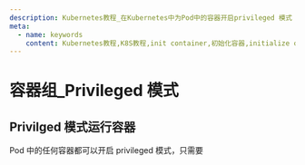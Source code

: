 ```yaml
---
description: Kubernetes教程_在Kubernetes中为Pod中的容器开启privileged 模式
meta:
  - name: keywords
    content: Kubernetes教程,K8S教程,init container,初始化容器,initialize container
---
```


# 容器组_Privileged 模式


## Privilged 模式运行容器

Pod 中的任何容器都可以开启 privileged 模式，只需要

<!-- Any container in a Pod can enable privileged mode, using the privileged flag on the security context of the container spec. This is useful for containers that want to use Linux capabilities like manipulating the network stack and accessing devices. Processes within the container get almost the same privileges that are available to processes outside a container. With privileged mode, it should be easier to write network and volume plugins as separate Pods that don’t need to be compiled into the kubelet. -->
